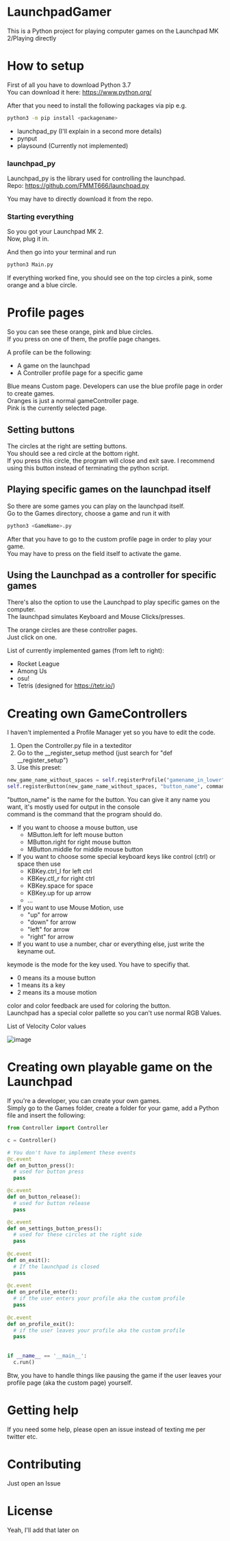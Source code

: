 # LaunchpadGamer
This is a Python project for playing computer games on the Launchpad MK 2/Playing directly

# How to setup
First of all you have to download Python 3.7  
You can download it here: https://www.python.org/

After that you need to install the following packages via pip e.g.
```bash
python3 -m pip install <packagename>
```
  
  
- launchpad_py (I'll explain in a second more details)
- pynput
- playsound (Currently not implemented)

### launchpad_py

Launchpad_py is the library used for controlling the launchpad.  
Repo: https://github.com/FMMT666/launchpad.py

You may have to directly download it from the repo.

### Starting everything

So you got your Launchpad MK 2.  
Now, plug it in.

And then go into your terminal and run
```bash
python3 Main.py
```

If everything worked fine, you should see on the top circles a pink, some orange and a blue circle.

# Profile pages

So you can see these orange, pink and blue circles.  
If you press on one of them, the profile page changes. 
  
  
A profile can be the following:  
- A game on the launchpad  
- A Controller profile page for a specific game  

Blue means Custom page. Developers can use the blue profile page in order to create games.  
Oranges is just a normal gameController page.  
Pink is the currently selected page.  
   
## Setting buttons

The circles at the right are setting buttons.  
You should see a red circle at the bottom right.  
If you press this circle, the program will close and exit save. I recommend using this button instead of terminating the python script.

## Playing specific games on the launchpad itself  
 
So there are some games you can play on the launchpad itself.  
Go to the Games directory, choose a game and run it with  
```bash
python3 <GameName>.py
```

After that you have to go to the custom profile page in order to play your game.  
You may have to press on the field itself to activate the game.  

## Using the Launchpad as a controller for specific games  
  
There's also the option to use the Launchpad to play specific games on the computer.  
The launchpad simulates Keyboard and Mouse Clicks/presses.  

The orange circles are these controller pages.  
Just click on one.   

List of currently implemented games (from left to right):  
- Rocket League  
- Among Us  
- osu!
- Tetris (designed for https://tetr.io/)  

# Creating own GameControllers

I haven't implemented a Profile Manager yet so you have to edit the code.  

1. Open the Controller.py file in a texteditor  
2. Go to the __register_setup method (just search for "def __register_setup")  
3. Use this preset:  
 
```python
new_game_name_without_spaces = self.registerProfile("gamename_in_lower")
self.registerButton(new_game_name_without_spaces, "button_name", command, keymode, color, colorFeedback)
```

"button_name" is the name for the button. You can give it any name you want, it's mostly used for output in the console  
command is the command that the program should do.  
- If you want to choose a mouse button, use
  - MButton.left for left mouse button
  - MButton.right for right mouse button
  - MButton.middle for middle mouse button
- If you want to choose some special keyboard keys like control (ctrl) or space then use
  - KBKey.ctrl_l for left ctrl
  - KBKey.ctl_r for right ctrl
  - KBKey.space for space
  - KBKey.up for up arrow
  - ...
- If you want to use Mouse Motion, use
  - "up" for arrow
  - "down" for arrow
  - "left" for arrow
  - "right" for arrow 
- If you want to use a number, char or everything else, just write the keyname out.

keymode is the mode for the key used. You have to specifiy that.
- 0 means its a mouse button
- 1 means its a key
- 2 means its a mouse motion

color and color feedback are used for coloring the button.  
Launchpad has a special color pallette so you can't use normal RGB Values.

List of Velocity Color values  
  
![image](https://user-images.githubusercontent.com/56089155/109394380-00db7580-7927-11eb-94f0-22397babf937.png)

# Creating own playable game on the Launchpad

If you're a developer, you can create your own games.  
Simply go to the Games folder, create a folder for your game, add a Python file and insert the following:
```python
from Controller import Controller

c = Controller()

# You don't have to implement these events
@c.event
def on_button_press():
  # used for button press
  pass

@c.event
def on_button_release():
  # used for button release
  pass

@c.event
def on_settings_button_press():
  # used for these circles at the right side
  pass
  
@c.event
def on_exit():
  # If the launchpad is closed
  pass
  
@c.event
def on_profile_enter():
  # if the user enters your profile aka the custom profile
  pass
  
@c.event
def on_profile_exit():
  # if the user leaves your profile aka the custom profile
  pass
 
 
if __name__ == '__main__':
  c.run()
```

Btw, you have to handle things like pausing the game if the user leaves your profile page (aka the custom page) yourself.

# Getting help

If you need some help, please open an issue instead of texting me per twitter etc.

# Contributing

Just open an Issue

# License

Yeah, I'll add that later on
